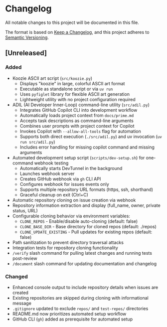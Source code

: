 # Changelog

All notable changes to this project will be documented in this file.

The format is based on [Keep a Changelog](https://keepachangelog.com/en/1.0.0/),
and this project adheres to [Semantic Versioning](https://semver.org/spec/v2.0.0.html).

## [Unreleased]

### Added
- Koozie ASCII art script (`src/koozie.py`)
  - Displays "koozie" in large, colorful ASCII art format
  - Executable as standalone script or via `uv run`
  - Uses `pyfiglet` library for flexible ASCII art generation
  - Lightweight utility with no project configuration required
- ADIL (AI Developer Inner-Loop) command-line utility (`src/adil.py`)
  - Integrates GitHub Copilot CLI into development workflow
  - Automatically loads project context from `docs/prime.md`
  - Accepts task descriptions as command-line arguments
  - Combines user prompts with project context for Copilot
  - Invokes Copilot with `--allow-all-tools` flag for automation
  - Supports both direct execution (`./src/adil.py`) and uv invocation (`uv run src/adil.py`)
  - Includes error handling for missing copilot command and missing arguments
- Automated development setup script (`scripts/dev-setup.sh`) for one-command webhook testing
  - Automatically starts DevTunnel in the background
  - Launches webhook server
  - Creates GitHub webhook via `gh` CLI API
  - Configures webhook for issues events only
  - Supports multiple repository URL formats (https, ssh, shorthand)
  - Graceful cleanup on exit (Ctrl+C)
- Automatic repository cloning on issue creation via webhook
- Repository information extraction and display (full_name, owner, private status, URL)
- Configurable cloning behavior via environment variables:
  - `CLONE_REPOS` - Enable/disable auto-cloning (default: false)
  - `CLONE_BASE_DIR` - Base directory for cloned repos (default: ./repos)
  - `CLONE_UPDATE_EXISTING` - Pull updates for existing repos (default: false)
- Path sanitization to prevent directory traversal attacks
- Integration tests for repository cloning functionality
- `/verify` slash command for pulling latest changes and running tests post-review
- `/document` slash command for updating documentation and changelog

### Changed
- Enhanced console output to include repository details when issues are created
- Existing repositories are skipped during cloning with informational message
- `.gitignore` updated to exclude `repos/` and `test-repos/` directories
- README.md now prioritizes automated setup workflow
- GitHub CLI (`gh`) added as prerequisite for automated setup
